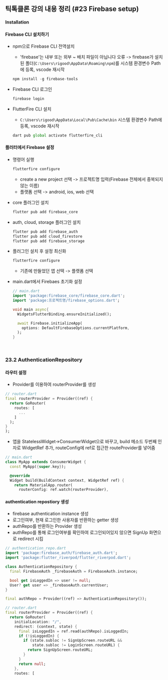 ## 틱톡클론 강의 내용 정리 (#23 Firebase setup)

#### Installation

#### Firebase CLI 설치하기

- npm으로 Firebase CLI 전역설치

  - 'firebase'는 내부 또는 외부 ~ 배치 파일이 아닙니다 오류 -> firebase가 설치된 폴더(`C:\Users\rigood\AppData\Roaming\npm`)를 시스템 환경변수 Path에 등록, vscode 재시작

  ```js
  npm install -g firebase-tools
  ```

- Firebase CLI 로그인

  ```js
  firebase login
  ```

- FlutterFire CLI 설치

  - `C:\Users\rigood\AppData\Local\Pub\Cache\bin` 시스템 환경변수 Path에 등록, vscode 재시작

  ```js
  dart pub global activate flutterfire_cli
  ```

#### 플러터에서 Firebase 설정

- 명령어 실행

  ```js
  flutterfire configure
  ```

  - create a new project 선택 -> 프로젝트명 입력(Firebase 전체에서 중복되지 않는 이름)
  - 플랫폼 선택 -> android, ios, web 선택

- core 플러그인 설치

  ```js
  flutter pub add firebase_core
  ```

- auth, cloud, storage 플러그인 설치

  ```js
  flutter pub add firebase_auth
  flutter pub add cloud_firestore
  flutter pub add firebase_storage
  ```

- 플러그인 설치 후 설정 최신화

  ```js
  flutterfire configure
  ```

  - 기존에 만들었던 앱 선택 -> 플랫폼 선택

- main.dart에서 Firebaes 초기화 설정

  ```dart
  // main.dart
  import 'package:firebase_core/firebase_core.dart';
  import 'package:프로젝트명/firebase_options.dart';

  void main async{
    WidgetsFlutterBinding.ensureInitialized();

    await Firebase.initializeApp(
      options: DefaultFirebaseOptions.currentPlatform,
    );
  }
  ```

</br>

### 23.2 AuthenticationRepository

#### 라우터 설정

- Provider를 이용하여 routerProvider를 생성

```dart
// router.dart
final routerProvider = Provider((ref) {
  return GoRouter(
    routes: [
      ...
    ]
  );
}
);
```

- 앱을 StatelessWidget->ConsumerWidget으로 바꾸고, build 메소드 두번째 인자로 WidgetRef 추가, routeConfig에 ref로 접근한 routeProvider를 넣어줌

```dart
// main.dart
class MyApp extends ConsumerWidget {
  const MyApp({super.key});

  @override
  Widget build(BuildContext context, WidgetRef ref) {
    return MaterialApp.router(
      routerConfig: ref.watch(routerProvider),
```

#### authentication repostiory 생성

- firebase authentication instance 생성
- 로그인여부, 현재 로그인한 사용자를 반환하는 getter 생성
- authRepo를 반환하는 Provider 생성
- authRepo를 통해 로그인여부를 확인하여 로그인되어있지 않으면 SignUp 화면으로 redirect 시킴

```dart
// authentication_repo.dart
import 'package:firebase_auth/firebase_auth.dart';
import 'package:flutter_riverpod/flutter_riverpod.dart';

class AuthenticationRepository {
  final FirebaseAuth _firebaseAuth = FirebaseAuth.instance;

  bool get isLoggedIn => user != null;
  User? get user => _firebaseAuth.currentUser;
}

final authRepo = Provider((ref) => AuthenticationRepository());
```

```dart
// router.dart
final routerProvider = Provider((ref) {
  return GoRouter(
    initialLocation: "/",
    redirect: (context, state) {
      final isLoggedIn = ref.read(authRepo).isLoggedIn;
      if (!isLoggedIn) {
        if (state.subloc != SignUpScreen.routeURL &&
            state.subloc != LoginScreen.routeURL) {
          return SignUpScreen.routeURL;
        }
      }
      return null;
    },
    routes: [
```
